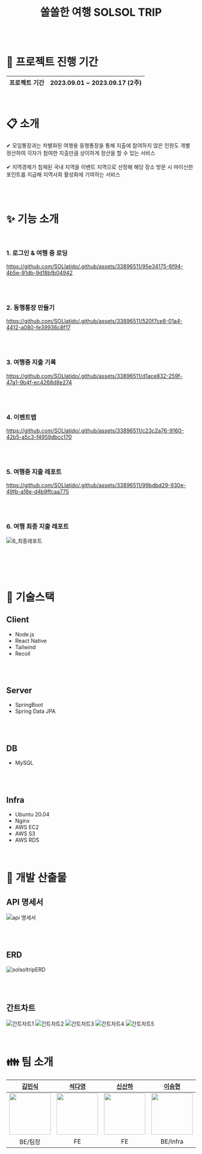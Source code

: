 <div align='center'>
  
# 쏠쏠한 여행 SOLSOL TRIP
</div>

<br/><br/>




# :date: 프로젝트 진행 기간
| 프로젝트 기간 | 2023.09.01 ~ 2023.09.17 (2주) |
| --- | --- |
<br/>

# :clipboard: 소개
✔ 모임통장과는 차별화된 여행용 동행통장을 통해 지출에 참여하지 않은 인원도 개별 정산하여 각자가 참여한 지출만큼 상이하게 정산을 할 수 있는 서비스 <br/><br/>
✔ 지역경제가 침체된 국내 지역을 이벤트 지역으로 선정해 해당 장소 방문 시 마이신한포인트를 지급해 지역사회 활성화에 기여하는 서비스

<br/>
<br/>

# :sparkles: 기능 소개

<br/>

### 1. 로그인 & 여행 중 로딩

https://github.com/SOLlatido/.github/assets/33896511/95e34175-6f94-4b5e-91db-9d18bfb04942

<br/><br/>

### 2. 동행통장 만들기

https://github.com/SOLlatido/.github/assets/33896511/520f7ce8-01a4-4412-a080-fe39936c8f17

<br/><br/>

### 3. 여행중 지출 기록

https://github.com/SOLlatido/.github/assets/33896511/d1ace832-259f-47a1-9b4f-ec4268d8e274

<br/><br/>

### 4. 이벤트맵

https://github.com/SOLlatido/.github/assets/33896511/c23c2a76-9160-42b5-a5c3-f4959dbcc170

<br/><br/>

### 5. 여행중 지출 레포트

https://github.com/SOLlatido/.github/assets/33896511/99bdbd29-930e-49fb-a18e-d4b9ffcaa775

<br/><br/>

### 6. 여행 최종 지출 레포트
![6_최종레포트](https://github.com/SOLlatido/.github/assets/33896511/315707aa-9df6-47b8-8d0f-6ff5db726d1e)

<br/><br/>

<br/>

# :wrench: 기술스택


## Client
- Node.js
- React Native
- Tailwind
- Recoil

<br/>
<br/>

## Server
- SpringBoot
- Spring Data JPA

<br/>
<br/>

## DB
- MySQL

<br/>
<br/>

## Infra
- Ubuntu 20.04
- Nginx
- AWS EC2
- AWS S3
- AWS RDS

<br/>


# :triangular_ruler: 개발 산출물

## API 명세서
![api 명세서](https://github.com/SOLlatido/.github/assets/33896511/a868ba92-33fe-46df-98cf-06731424662b)

<br/>
<br/>

## ERD
![solsoltripERD](https://github.com/SOLlatido/.github/assets/33896511/c76d6a53-d3a6-4825-b3a2-ba56d2335fd7)

<br/>
<br/>

## 간트차트
![간트차트1](https://github.com/SOLlatido/.github/assets/33896511/07c0e3c6-2b1d-4c2a-ac20-0878db305aec)
![간트차트2](https://github.com/SOLlatido/.github/assets/33896511/8c779c92-416d-4f56-889e-5fa83c503bf8)
![간트차트3](https://github.com/SOLlatido/.github/assets/33896511/242f1493-9d2d-4a78-a227-37696de876f3)
![간트차트4](https://github.com/SOLlatido/.github/assets/33896511/b6bdf1f6-c5ad-41a2-a9b6-84e37ce09679)
![간트차트5](https://github.com/SOLlatido/.github/assets/33896511/77284b08-4246-4355-b10d-8625dbfc2f2c)


<br/>

# :family: 팀 소개

<div align="center">

|**[김민식](https://github.com/bigstar017)**|**[석다영](https://github.com/Daen12)**|**[신산하](https://github.com/SahhaShin)**|**[이승현](https://github.com/leverest96)** |
| :---------------------------------------------------------------------------------------------------------------------------: | :---------------------------------------------------------------------------------------------------------------------------: | :---------------------------------------------------------------------------------------------------------------------------: | :---------------------------------------------------------------------------------------------------------------------------: |
|  [<img src="https://avatars.githubusercontent.com/u/122500500?v=4" width="110">](https://github.com/bigstar017) | [<img src="https://avatars.githubusercontent.com/u/111489407?v=4" width="110">](https://github.com/Daen12) | [<img src="https://avatars.githubusercontent.com/u/33896511?v=4" width="110">](https://github.com/SahhaShin) | [<img src="https://avatars.githubusercontent.com/u/104187750?v=4" width="110">](https://github.com/leverest96) |
|BE/팀장|FE|FE|BE/Infra|

</div>

<br/>


